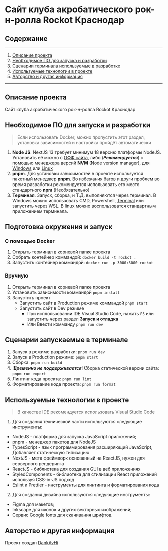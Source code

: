 # Сайт клуба акробатического рок-н-ролла Rockot Краснодар

## Содержание

---

1. [Описание проекта](#%D0%BE%D0%BF%D0%B8%D1%81%D0%B0%D0%BD%D0%B8%D0%B5-%D0%BF%D1%80%D0%BE%D0%B5%D0%BA%D1%82%D0%B0)
2. [Необходимое ПО для запуска и разработки](#%D0%BD%D0%B5%D0%BE%D0%B1%D1%85%D0%BE%D0%B4%D0%B8%D0%BC%D0%BE%D0%B5-%D0%BF%D0%BE-%D0%B4%D0%BB%D1%8F-%D0%B7%D0%B0%D0%BF%D1%83%D1%81%D0%BA%D0%B0-%D0%B8-%D1%80%D0%B0%D0%B7%D1%80%D0%B0%D0%B1%D0%BE%D1%82%D0%BA%D0%B8)
3. [Сценарии терминала используемые в разработке](#%D1%81%D1%86%D0%B5%D0%BD%D0%B0%D1%80%D0%B8%D0%B8-%D0%B7%D0%B0%D0%BF%D1%83%D1%81%D0%BA%D0%B0%D0%B5%D0%BC%D1%8B%D0%B5-%D0%B2-%D1%82%D0%B5%D1%80%D0%BC%D0%B8%D0%BD%D0%B0%D0%BB%D0%B5)
4. [Используемые технологии в проекте](#%D0%B8%D1%81%D0%BF%D0%BE%D0%BB%D1%8C%D0%B7%D1%83%D0%B5%D0%BC%D1%8B%D0%B5-%D1%82%D0%B5%D1%85%D0%BD%D0%BE%D0%BB%D0%BE%D0%B3%D0%B8%D0%B8-%D0%B2-%D0%BF%D1%80%D0%BE%D0%B5%D0%BA%D1%82%D0%B5)
5. [Авторство и другая информация](#%D0%B0%D0%B2%D1%82%D0%BE%D1%80%D1%81%D1%82%D0%B2%D0%BE-%D0%B8-%D1%82%D0%B4)

---

## Описание проекта

Сайт клуба акробатического рок-н-ролла Rockot Краснодар

## Необходимое ПО для запуска и разработки

> Если использовать Docker, можно пропустить этот раздел, установка зависимостей и настройка пройдёт автоматически

1. **Node JS**. NextJS 13 требует минимум 18 версию платформы NodeJS.
   Установить её можно с [ОФФ сайта](https://nodejs.org/en/),
   либо (_**Рекомендуется**_) с помощью менеджера версий **NVM** (Node version manager),
   для [Windows](https://github.com/coreybutler/nvm-windows) или [Linux](https://github.com/nvm-sh/nvm)
2. **pnpm**. Для установки зависимостей в проекте используется пакетный менеджер [**pnpm**](https://pnpm.io/).
   Во избежания багов и други проблем во время разработки рекомендуется использовать его место стандартного **npm** (Необязательно)
3. **Терминал**. Запуск, сборка, и Т.Д. выполняются через терминал.
   В Windows можно использовать CMD, Powershell, [Terminal](https://apps.microsoft.com/store/detail/windows-terminal/9N0DX20HK701?hl=ru-ru&gl=ru) или запустить через WSL.
   В linux можно воспользоватся стандартным приложением терминала.

## Подготовка окружения и запуск

### С помощью Docker

1. Открыть терминал в корневой папке проекта
2. Собрать контейнер коммандой: `docker build -t rockot .`
3. Запустить контейнер коммандой: `docker run -p 3000:3000 rockot`

### Вручную

1. Открыть терминал в корневой папке проекта
2. Установить зависимости коммандой `pnpm install`
3. Запустить проект
    - Запустить сайт в Production режиме коммандой `pnpm start`
    - Запустить сайт в Dev режиме
        - При исплользовании IDE Visual Studio Code, нажать `F5` или запустить через раздел **Запуск и отладка**
        - Или Ввести комманду `pnpm run dev`

## Сценарии запускаемые в терминале

1. Запуск в режиме разработки: `pnpm run dev`
2. Запуск в Production режиме: `pnpm start`
3. Сборка: `pnpm run build`
4. !_**Временно не поддерживается**_! Сборка статической версии сайта: `pnpm run export`
5. Линтинг кода проекта: `pnpm run lint`
6. Форматирование кода проекта: `pnpm run format`

## Используемые технологии в проекте

> В качестве IDE рекомендуется использовать Visual Studio Code

1. Для создания технической части используются следующие инструменты:

-   NodeJS - платформа для запуска JavaScript приложений;
-   pnpm - менеджер пакетов для NodeJS
-   TypesScript - язык программирования расширяющий JavaScript, Добавляет статическую типизацию
-   NextJS - мета фреймворк основанный на ReactJS, нужен для серверного рендеринга
-   ReactJS - библиотека для создания GUI в веб приложениях
-   StyledComponents - библиотека для стилизации React приложений используя CSS-in-JS подход
-   Eslint и Prettier - инструменты для линтинга и форматирования кода

2. Для создания дизайна используются следующие инструменты:

-   Figma для макетов;
-   Inkscape для иконок и других векторных изображений;
-   Сервис Google fonts для скачивания шрифтов.

## Авторство и другая информация

Проект создан [DankAvHi](https://github.com/DankAvHi)
